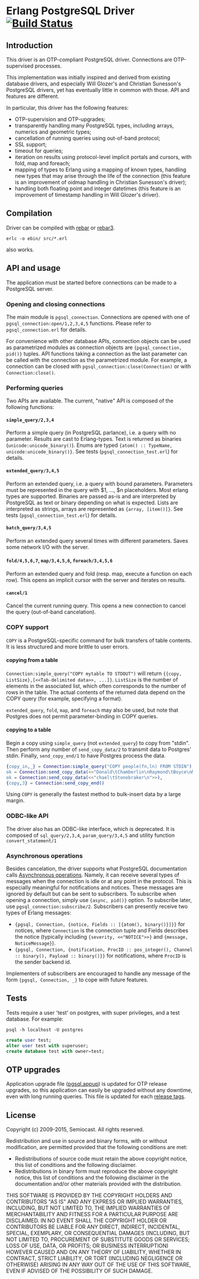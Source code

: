 Erlang PostgreSQL Driver [![Build Status](https://travis-ci.org/semiocast/pgsql.png)](https://travis-ci.org/semiocast/pgsql)
========================

Introduction
------------

This driver is an OTP-compliant PostgreSQL driver. Connections are OTP-supervised processes.

This implementation was initially inspired and derived from existing database drivers, and especially Will Glozer's and Christian Sunesson's PostgreSQL drivers, yet has eventually little in common with those. API and features are different.

In particular, this driver has the following features:

* OTP-supervision and OTP-upgrades;
* transparently handling many PostgreSQL types, including arrays, numerics and geometric types;
* cancellation of running queries using out-of-band protocol;
* SSL support;
* timeout for queries;
* iteration on results using protocol-level implicit portals and cursors, with fold, map and foreach;
* mapping of types to Erlang using a mapping of known types, handling new types that may arise through the life of the connection (this feature is an improvement of oidmap handling in Christian Sunesson's driver);
* handling both floating point and integer datetimes (this feature is an improvement of timestamp handling in Will Glozer's driver).

Compilation
-----------

Driver can be compiled with [rebar](https://github.com/basho/rebar) or [rebar3](http://rebar3.org/).

    erlc -o ebin/ src/*.erl

also works.

API and usage
-------------

The application must be started before connections can be made to a PostgreSQL server.

### Opening and closing connections ###

The main module is ```pgsql_connection```. Connections are opened with one of ```pgsql_connection:open/1,2,3,4,5``` functions. Please refer to ```pgsql_connection.erl``` for details.

For convenience with other database APIs, connection objects can be used as parametrized modules as connection objects are ```{pgsql_connection, pid()}``` tuples. API functions taking a connection as the last parameter can be called with the connection as the parametrized module. For example, a connection can be closed with ```pgsql_connection:close(Connection)``` or with ```Connection:close()```.

### Performing queries ###

Two APIs are available. The current, "native" API is composed of the following functions:

#### ```simple_query/2,3,4``` ####

Perform a simple query (in PostgreSQL parlance), i.e. a query with no parameter. Results are cast to Erlang-types. Text is returned as binaries (```unicode:unicode_binary()```). Enums are typed ```{atom() :: TypeName, unicode:unicode_binary()}```. See tests (```pgsql_connection_test.erl```) for details.

#### ```extended_query/3,4,5``` ####

Perform an extended query, i.e. a query with bound parameters. Parameters must be represented in the query with $1, ..., $n placeholders. Most erlang types are supported. Binaries are passed as-is and are interpreted by PostgreSQL as text or binary depending on what is expected. Lists are interpreted as strings, arrays are represented as ```{array, [item()]}```. See tests (```pgsql_connection_test.erl```) for details.

#### ```batch_query/3,4,5``` ####

Perform an extended query several times with different parameters. Saves some network I/O with the server.

#### ```fold/4,5,6,7```, ```map/3,4,5,6```, ```foreach/3,4,5,6``` ####
    
Perform an extended query and fold (resp. map, execute a function on each row). This opens an implicit cursor with the server and iterates on results.

#### ```cancel/1``` ####
    
Cancel the current running query. This opens a new connection to cancel the query (out-of-band cancelation).

### COPY support ###

```COPY``` is a PostgreSQL-specific command for bulk transfers of table contents. It is less structured and more brittle to user errors.

#### copying from a table ####

```Connection:simple_query("COPY mytable TO STDOUT")``` will return ```{{copy, ListSize},[<<Tab-delimited data>>, ...]}```. ```ListSize``` is the number of elements in the associated list, which often corresponds to the number of rows in the table. The actual contents of the returned data depend on the COPY query (for example, specifying a format).

```extended_query```, ```fold```, ```map```, and ```foreach``` may also be used, but note that Postgres does not permit parameter-binding in COPY queries.

#### copying to a table ####

Begin a copy using `simple_query` (not `extended_query`) to copy from "stdin". Then perform any number of `send_copy_data/2` to transmit data to Postgres' stdin. Finally, `send_copy_end/1` to have Postgres process the data.

```erlang
{copy_in,_} = Connection:simple_query("COPY people(fn,ln) FROM STDIN"),
ok = Connection:send_copy_data(<<"Donald\tChamberlin\nRaymond\tBoyce\nMi">>),
ok = Connection:send_copy_data(<<"chael\tStonebraker\n">>),
{copy,3} = Connection:send_copy_end()
```

Using `COPY` is generally the fastest method to bulk-insert data by a large margin.

### ODBC-like API ###

The driver also has an ODBC-like interface, which is deprecated. It is composed of ```sql_query/2,3,4```, ```param_query/3,4,5``` and utility function ```convert_statement/1```

### Asynchronous operations ###

Besides cancelation, the driver supports what PostgreSQL documentation calls [Asynchronous operations](http://www.postgresql.org/docs/current/static/protocol-flow.html#PROTOCOL-ASYNC). Namely, it can receive several types of messages when the connection is idle or at any point in the protocol. This is especially meaningful for notifications and notices. These messages are ignored by default but can be sent to subscribers. To subscribe when opening a connection, simply use ```{async, pid()}``` option. To subscribe later, use ```pgsql_connection:subscribe/2```. Subscribers can presently receive two types of Erlang messages:

* ```{pgsql, Connection, {notice, Fields :: [{atom(), binary()}]}}``` for notices, where ```Connection``` is the connection tuple and Fields describes the notice (typically including ```{severity, <<"NOTICE">>}``` and ```{message, NoticeMessage}```).
* ```{pgsql, Connection, {notification, ProcID :: pos_integer(), Channel :: binary(), Payload :: binary()}}``` for notifications, where ```ProcID``` is the sender backend id.

Implementers of subscribers are encouraged to handle any message of the form ```{pgsql, Connection, _}``` to cope with future features.

Tests
-----

Tests require a user 'test' on postgres, with super privileges, and a test database.
For example:

    psql -h localhost -U postgres
```SQL
create user test;
alter user test with superuser;
create database test with owner=test;
```

OTP upgrades
------------

Application upgrade file ([pgsql.appup](https://github.com/semiocast/pgsql/blob/master/src/pgsql.appup)) is updated for OTP release upgrades, so this application can easily be upgraded without any downtime, even with long running queries. This file is updated for each [release tags](https://github.com/semiocast/pgsql/releases).

License
-------

Copyright (c) 2009-2015, Semiocast.
All rights reserved.

Redistribution and use in source and binary forms, with or without modification, are permitted provided that the following conditions are met:

* Redistributions of source code must retain the above copyright notice, this list of conditions and the following disclaimer.
* Redistributions in binary form must reproduce the above copyright notice, this list of conditions and the following disclaimer in the documentation and/or other materials provided with the distribution.

THIS SOFTWARE IS PROVIDED BY THE COPYRIGHT HOLDERS AND CONTRIBUTORS "AS IS" AND ANY EXPRESS OR IMPLIED WARRANTIES, INCLUDING, BUT NOT LIMITED TO, THE IMPLIED WARRANTIES OF MERCHANTABILITY AND FITNESS FOR A PARTICULAR PURPOSE ARE DISCLAIMED. IN NO EVENT SHALL THE COPYRIGHT HOLDER OR CONTRIBUTORS BE LIABLE FOR ANY DIRECT, INDIRECT, INCIDENTAL, SPECIAL, EXEMPLARY, OR CONSEQUENTIAL DAMAGES (INCLUDING, BUT NOT LIMITED TO, PROCUREMENT OF SUBSTITUTE GOODS OR SERVICES; LOSS OF USE, DATA, OR PROFITS; OR BUSINESS INTERRUPTION) HOWEVER CAUSED AND ON ANY THEORY OF LIABILITY, WHETHER IN CONTRACT, STRICT LIABILITY, OR TORT (INCLUDING NEGLIGENCE OR OTHERWISE) ARISING IN ANY WAY OUT OF THE USE OF THIS SOFTWARE, EVEN IF ADVISED OF THE POSSIBILITY OF SUCH DAMAGE.
